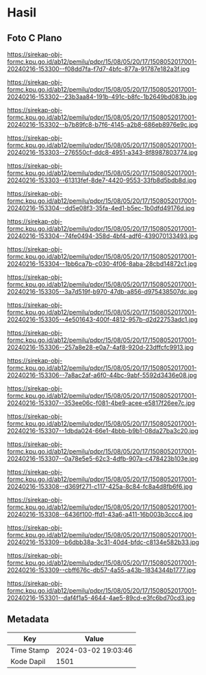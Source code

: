 # Hasil

## Foto C Plano

https://sirekap-obj-formc.kpu.go.id/ab12/pemilu/pdpr/15/08/05/20/17/1508052017001-20240216-153300--f08dd7fa-f7d7-4bfc-877a-91787e182a3f.jpg

https://sirekap-obj-formc.kpu.go.id/ab12/pemilu/pdpr/15/08/05/20/17/1508052017001-20240216-153302--23b3aa84-191b-491c-b8fc-1b2649bd083b.jpg

https://sirekap-obj-formc.kpu.go.id/ab12/pemilu/pdpr/15/08/05/20/17/1508052017001-20240216-153302--b7b89fc8-b7f6-4145-a2b8-686eb8976e9c.jpg

https://sirekap-obj-formc.kpu.go.id/ab12/pemilu/pdpr/15/08/05/20/17/1508052017001-20240216-153303--276550cf-ddc8-4951-a343-8f8987803774.jpg

https://sirekap-obj-formc.kpu.go.id/ab12/pemilu/pdpr/15/08/05/20/17/1508052017001-20240216-153303--61313fef-8de7-4420-9553-33fb8d5bdb8d.jpg

https://sirekap-obj-formc.kpu.go.id/ab12/pemilu/pdpr/15/08/05/20/17/1508052017001-20240216-153304--dd5e08f3-35fa-4ed1-b5ec-1b0dfd49176d.jpg

https://sirekap-obj-formc.kpu.go.id/ab12/pemilu/pdpr/15/08/05/20/17/1508052017001-20240216-153304--74fe0494-358d-4bf4-adf6-439070133493.jpg

https://sirekap-obj-formc.kpu.go.id/ab12/pemilu/pdpr/15/08/05/20/17/1508052017001-20240216-153304--1bb6ca7b-c030-4f06-8aba-28cbd14872c1.jpg

https://sirekap-obj-formc.kpu.go.id/ab12/pemilu/pdpr/15/08/05/20/17/1508052017001-20240216-153305--3a7d519f-b970-47db-a856-d975438507dc.jpg

https://sirekap-obj-formc.kpu.go.id/ab12/pemilu/pdpr/15/08/05/20/17/1508052017001-20240216-153305--4e501643-400f-4812-957b-d2d22753adc1.jpg

https://sirekap-obj-formc.kpu.go.id/ab12/pemilu/pdpr/15/08/05/20/17/1508052017001-20240216-153306--257a8e28-e0a7-4af8-920d-23dffcfc9913.jpg

https://sirekap-obj-formc.kpu.go.id/ab12/pemilu/pdpr/15/08/05/20/17/1508052017001-20240216-153306--7a8ac2af-a6f0-44bc-9abf-5592d3436e08.jpg

https://sirekap-obj-formc.kpu.go.id/ab12/pemilu/pdpr/15/08/05/20/17/1508052017001-20240216-153307--353ee06c-f081-4be9-acee-e5817f26ee7c.jpg

https://sirekap-obj-formc.kpu.go.id/ab12/pemilu/pdpr/15/08/05/20/17/1508052017001-20240216-153307--1dbda024-66e1-4bbb-b9b1-08da27ba3c20.jpg

https://sirekap-obj-formc.kpu.go.id/ab12/pemilu/pdpr/15/08/05/20/17/1508052017001-20240216-153307--0a78e5e5-62c3-4dfb-907a-c478423b103e.jpg

https://sirekap-obj-formc.kpu.go.id/ab12/pemilu/pdpr/15/08/05/20/17/1508052017001-20240216-153308--d369f271-c117-425a-8c84-fc8a4d8fb6f6.jpg

https://sirekap-obj-formc.kpu.go.id/ab12/pemilu/pdpr/15/08/05/20/17/1508052017001-20240216-153308--6436f100-ffd1-43a6-a411-16b003b3ccc4.jpg

https://sirekap-obj-formc.kpu.go.id/ab12/pemilu/pdpr/15/08/05/20/17/1508052017001-20240216-153309--b6dbb38a-3c31-40d4-bfdc-c8134e582b33.jpg

https://sirekap-obj-formc.kpu.go.id/ab12/pemilu/pdpr/15/08/05/20/17/1508052017001-20240216-153309--cbff676c-db57-4a55-a43b-1834344b1777.jpg

https://sirekap-obj-formc.kpu.go.id/ab12/pemilu/pdpr/15/08/05/20/17/1508052017001-20240216-153301--daf4f1a5-4644-4ae5-89cd-e3fc6bd70cd3.jpg


## Metadata

| Key        | Value               |
| ---------- | ------------------- |
| Time Stamp | 2024-03-02 19:03:46 |
| Kode Dapil | 1501                |



